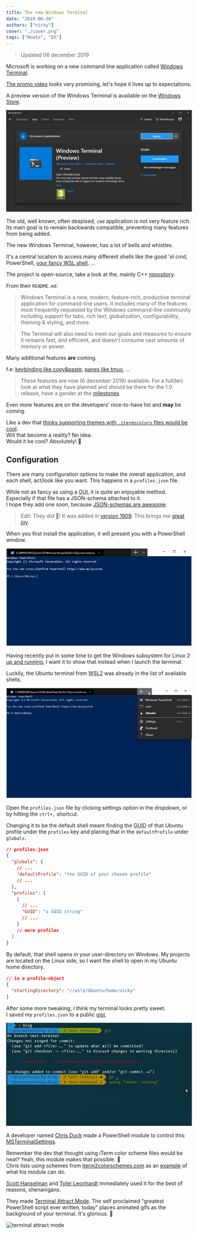 ```yaml
---
title: The new Windows Terminal
date: "2019-06-30"
authors: ["nicky"]
cover: "./cover.png"
tags: ["Howto", "DX"]
---
```


> Updated 06 december 2019

Microsoft is working on a new command line application called [Windows Terminal](https://devblogs.microsoft.com/commandline/introducing-windows-terminal/).

[The promo video](https://www.youtube.com/watch?v=8gw0rXPMMPE) looks very promising, let's hope it lives up to expectations.

A preview version of the Windows Terminal is available on the [Windows Store](https://www.microsoft.com/en-us/p/windows-terminal-preview/9n0dx20hk701).

![store listing](store.png)

The old, well known, often despised, `cmd` application is not very feature rich. Its main goal is to remain backwards compatible, preventing many features from being added.

The new Windows Terminal, however, has a lot of bells and whistles.

It's a central location to access many different shells like the good 'ol cmd, PowerShell, [your fancy WSL shell](/blog/linux-on-windows-wsl2-zsh-docker), ...

The project is open-source, take a look at the, mainly C++ [repository](https://github.com/microsoft/terminal).

From their `README.md`:

> Windows Terminal is a new, modern, feature-rich, productive terminal application for command-line users. It includes many of the features most frequently requested by the Windows command-line community including support for tabs, rich text, globalization, configurability, theming & styling, and more.

> The Terminal will also need to meet our goals and measures to ensure it remains fast, and efficient, and doesn't consume vast amounts of memory or power.

Many additional features **are** coming.

f.e: [keybinding like copy&paste](https://github.com/microsoft/terminal/pull/1093#event-2438652452), [panes like tmux](https://github.com/microsoft/terminal/pull/825), ...

> These features are now (6 december 2019) available.
> For a full(ler) look at what they have planned and should be there for the 1.0 release, have a gander at the [milestones](https://github.com/microsoft/terminal/milestone/6).

Even more features are on the developers' nice-to-have list and **may** be coming.

Like a dev that [thinks supporting themes with `.itermscolors` files would be cool](https://github.com/microsoft/terminal/issues/711#issuecomment-493087463).  
Will that become a reality? No idea.  
Would it be cool? Absolutely! 🤩

## Configuration

There are many configuration options to make the overall application, and each shell, act/look like you want.
This happens in a `profiles.json` file.

While not as fancy as using a <abbr title="Graphical user interface">GUI</abbr>, it is quite an enjoyable method.  
Especially if that file has a JSON-schema attached to it.  
I hope they add one soon, because [JSON-schemas are awesome](/blog/json-schema/).

> Edit: They did 🎉! It was added in [version 1909](https://devblogs.microsoft.com/commandline/windows-terminal-preview-1909/). This brings me [great joy](https://twitter.com/NMeuleman/status/1176829617128247296).

When you first install the application, it will present you with a PowerShell window.

![default PowerShell](default-powershell.png)

Having recently put in some time to get the Windows subsystem for Linux 2 [up and running](/blog/linux-on-windows-wsl2-zsh-docker), I want it to show that instead when I launch the terminal.

Luckily, the Ubuntu terminal from <abbr title="Windows subsystem for Linux 2">WSL2</abbr> was already in the list of available shells.

![shell list clicking the dropdown](shell-list.png)

Open the `profiles.json` file by clicking settings option in the dropdown, or by hitting the `ctrl+,` shortcut.

Changing it to be the default shell meant finding the <abbr title="globally unique identifier">GUID</abbr> of that Ubuntu profile under the `profiles` key and placing that in the `defaultProfile` under `globals`.

```json
// profiles.json
{
  "globals": {
    // ...
    "defaultProfile": "the GUID of your chosen profile"
    // ...
  },
  "profiles": [
    {
      // ...
      "GUID": "a GUID string"
      // ...
    }
    // more profiles
  ]
}
```

By default, that shell opens in your user-directory on Windows.
My projects are located on the Linux side, so I want the shell to open in my Ubuntu home directory.

```json
// in a profile-object
{
  "startingDirectory": "//wsl$/Ubuntu/home/nicky"
}
```

After some more tweaking, I think my terminal looks pretty sweet.  
I saved my `profiles.json` to a public [gist](https://gist.github.com/NickyMeuleman/42c032b0991202864160faec57886954).

![Windows Terminal](pretty.gif)

A developer named [Chris Duck](https://twitter.com/gpduck) made a PowerShell module to control this: [MSTerminalSettings](https://github.com/gpduck/MSTerminalSettings).

Remember the dev that thought using iTerm color scheme files would be neat? Yeah, this module makes that possible. 🤯  
Chris lists using schemes from [iterm2colorschemes.com](https://iterm2colorschemes.com/) as an [example](https://github.com/gpduck/MSTerminalSettings?WT.mc_id=-blog-scottha#examples) of what his module can do.

[Scott Hanselman](https://twitter.com/shanselman) and [Tyler Leonhardt](https://twitter.com/TylerLeonhardt) immediately used it for the best of reasons, shenanigans.

They made [Terminal Attract Mode](https://github.com/shanselman/TerminalAttractMode). The self proclaimed "greatest PowerShell script ever written, today" places animated gifs as the background of your terminal. It's glorious. 🤣

![terminal attract mode](https://user-images.githubusercontent.com/2892/60372165-8cfa0480-99b0-11e9-8e80-c37ab964f202.gif)
